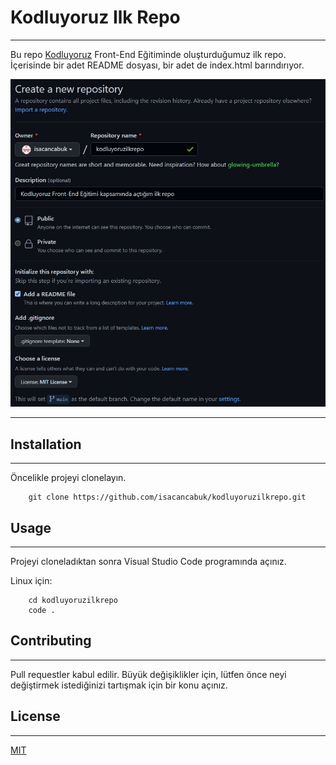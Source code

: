 # Kodluyoruz Ilk Repo

---

Bu repo [Kodluyoruz](https://kodluyoruz.org/tr/kodluyoruz/) Front-End Eğitiminde oluşturduğumuz ilk repo. İçerisinde bir adet README dosyası, bir adet de index.html barındırıyor.

![](https://raw.githubusercontent.com/isacancabuk/kodluyoruzilkrepo/main/Pictures/Screenshot_1.jpg)

---

## Installation

---

Öncelikle projeyi clonelayın.

```
    git clone https://github.com/isacancabuk/kodluyoruzilkrepo.git
```

## Usage

---

Projeyi cloneladıktan sonra Visual Studio Code programında açınız.

Linux için:

```
    cd kodluyoruzilkrepo
    code .
```

## Contributing

---

Pull requestler kabul edilir. Büyük değişiklikler için, lütfen önce neyi değiştirmek istediğinizi tartışmak için bir konu açınız.

## License

---

[MIT](https://choosealicense.com/licenses/mit/)
